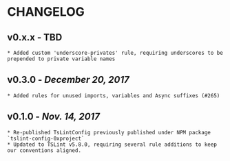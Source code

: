 # CHANGELOG

v0.x.x - TBD
------------------------
    * Added custom 'underscore-privates' rule, requiring underscores to be prepended to private variable names

v0.3.0 - _December 20, 2017_
------------------------
    * Added rules for unused imports, variables and Async suffixes (#265)

v0.1.0 - _Nov. 14, 2017_
------------------------
    * Re-published TsLintConfig previously published under NPM package `tslint-config-0xproject`
    * Updated to TSLint v5.8.0, requiring several rule additions to keep our conventions aligned.
